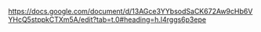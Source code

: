 https://docs.google.com/document/d/13AGce3YYbsodSaCK672Aw9cHb6VYHcQ5stppkCTXm5A/edit?tab=t.0#heading=h.l4rggs6p3epe
